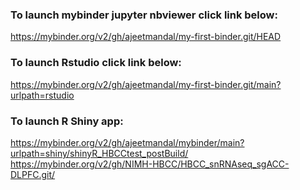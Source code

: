 ### To launch mybinder jupyter nbviewer click link below:

https://mybinder.org/v2/gh/ajeetmandal/my-first-binder.git/HEAD


### To launch Rstudio click link below:
https://mybinder.org/v2/gh/ajeetmandal/my-first-binder.git/main?urlpath=rstudio

### To launch R Shiny app:
https://mybinder.org/v2/gh/ajeetmandal/mybinder/main?urlpath=shiny/shinyR_HBCCtest_postBuild/
https://mybinder.org/v2/gh/NIMH-HBCC/HBCC_snRNAseq_sgACC-DLPFC.git/
